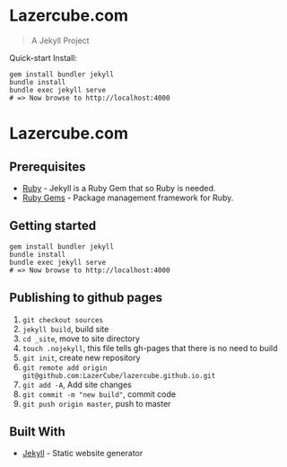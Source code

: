 Lazercube.com
=============

> A Jekyll Project

Quick-start Install:

```shell  
gem install bundler jekyll
bundle install
bundle exec jekyll serve
# => Now browse to http://localhost:4000  
```


# Lazercube.com


## Prerequisites

- [Ruby](https://www.ruby-lang.org/en/downloads/) - Jekyll is a Ruby Gem that so Ruby is needed.
- [Ruby Gems](https://rubygems.org/pages/download) - Package management framework for Ruby.

## Getting started

```shell  
gem install bundler jekyll
bundle install
bundle exec jekyll serve
# => Now browse to http://localhost:4000  
```

## Publishing to github pages

1. `git checkout sources`
1. `jekyll build`, build site
1. `cd _site`, move to site directory
1. `touch .nojekyll`, this file tells gh-pages that there is no need to build
1. `git init`, create new repository
1. `git remote add origin git@github.com:LazerCube/lazercube.github.io.git`
1. `git add -A`, Add site changes
1. `git commit -m "new build"`, commit code
1. `git push origin master`, push to master

## Built With

- [Jekyll](https://jekyllrb.com/) - Static website generator